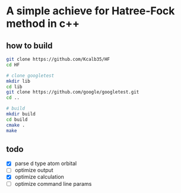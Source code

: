 # A simple achieve for Hatree-Fock method in c++
## how to build
```bash
git clone https://github.com/Kcalb35/HF
cd HF

# clone googletest
mkdir lib
cd lib
git clone https://github.com/google/googletest.git
cd ..

# build
mkdir build
cd build
cmake .
make
```

## todo
- [x] parse d type atom orbital
- [ ] optimize output
- [x] optimize calculation
- [ ] optimize command line params